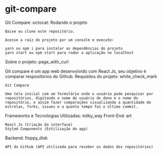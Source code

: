 # git-compare

Git Compare :octocat:
Rodando o projeto

    Baixe ou clone este repositório.

    Acesse a raiz do projeto por um console e execute:

    yarn ou npm i para instalar as dependências do projeto
    yarn start ou npm start para rodar a aplicação no localhost




Sobre o projeto: page_with_curl

Git compare é um app web desenvolvido com React Js, seu objetivo é comparar respositórios do Github.
Requisitos do projeto: white_check_mark

    Git Compare

    Uma tela inicial com um formulário onde o usuário pode pesquisar por repositórios, digitando o nome de usuário do dono e o nome do repositório, e assim fazer comparações visualizando a quantidade de estrelas, forks, issues e a quanto tempo foi o último commit.

Frameworks e Tecnologias Utilizadas: milky_way
Front-End: art

    React Js (Criação da interface)
    Styled Components (Estilização do app)

Backend: floppy_disk

    API do Github (API utilizada para receber os dados dos repositórios)



